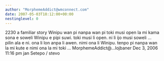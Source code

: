 ```yaml
---
author: "MorphemeAddict@wmconnect.com"
date: 2007-05-03T18:12:00+00:00
nestinglevel: 0
---
```

2230 a familiar story Winipu wan pi nanpa wan pi toki musi open la mi kama sona e soweli Winipu e pipi suwi. toki musi li open. ni li ijo musi soweli ... pilin ala e ni. ona li lon anpa li awen. nimi ona li Winipu. tenpo pi nanpa wan la mi kute e nimi ona la mi toki ... MorphemeAddict@...lojbaner Dec 3, 2006 11:16 pm jan Setepo / stevo